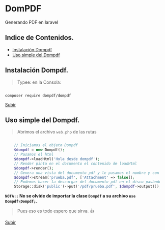 # DomPDF
Generando PDF en laravel

<a name="top"></a>

## Indice de Contenidos.

- [Instalación Dompdf](#item1)
- [Uso simple del Dompdf](#item2)

<a name="item1"></a>

## Instalación Dompdf.

> Typee: en la Consola:

```console

composer require dompdf/dompdf

```

[Subir](#top)

<a name="item2"></a>

## Uso simple del Dompdf.

> Abrimos el archivo `web.php` de las rutas

```php

    // Iniciamos el objeto Dompdf
    $dompdf = new Dompdf();
    // Pasamos el html
    $dompdf->loadHtml('Hola desde dompdf');
    // Render pinta en el documento el contenido de loadHtml
    $dompdf->render();
    // Genera una vista del documento pdf y le pasamos el nombre y con 'Attachment => false' le indicamos que no queremos que inicie la descargar
    $dompdf->stream('prueba.pdf', ['Attachment' => false]);
    // Podemos hacer la descargar del documento pdf en el disco pasándole la ruta con nombre o solo nombre y con 'output() le pasamos el contenido de pdf.
    Storage::disk('public')->put('/pdf/prueba.pdf', $dompdf->output());

```

**`NOTA::` No se olvide de importar la clase `Dompdf` a su archivo `use Dompdf\Dompdf;`.**


>Pues eso es todo espero que sirva. 👍

[Subir](#top)
